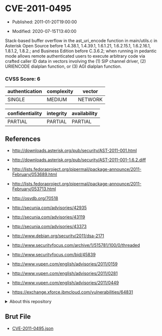# CVE-2011-0495

- Published: 2011-01-20T19:00:00

- Modified: 2020-07-15T13:40:00

Stack-based buffer overflow in the ast_uri_encode function in main/utils.c in Asterisk Open Source before 1.4.38.1, 1.4.39.1, 1.6.1.21, 1.6.2.15.1, 1.6.2.16.1, 1.8.1.2, 1.8.2.; and Business Edition before C.3.6.2; when running in pedantic mode allows remote authenticated users to execute arbitrary code via crafted caller ID data in vectors involving the (1) SIP channel driver, (2) URIENCODE dialplan function, or (3) AGI dialplan function.

### CVSS Score: **6**

| authentication | complexity | vector |
| --- | --- | --- |
| SINGLE | MEDIUM | NETWORK |

| confidentiality | integrity | availability |
| --- | --- | --- |
| PARTIAL | PARTIAL | PARTIAL |

## References

* http://downloads.asterisk.org/pub/security/AST-2011-001.html

* http://downloads.asterisk.org/pub/security/AST-2011-001-1.6.2.diff

* http://lists.fedoraproject.org/pipermail/package-announce/2011-February/053689.html

* http://lists.fedoraproject.org/pipermail/package-announce/2011-February/053713.html

* http://osvdb.org/70518

* http://secunia.com/advisories/42935

* http://secunia.com/advisories/43119

* http://secunia.com/advisories/43373

* http://www.debian.org/security/2011/dsa-2171

* http://www.securityfocus.com/archive/1/515781/100/0/threaded

* http://www.securityfocus.com/bid/45839

* http://www.vupen.com/english/advisories/2011/0159

* http://www.vupen.com/english/advisories/2011/0281

* http://www.vupen.com/english/advisories/2011/0449

* https://exchange.xforce.ibmcloud.com/vulnerabilities/64831

<details>
<summary>About this repository</summary> 

  This repository is part of the project [Live Hack CVE](https://github.com/Live-Hack-CVE). Main website can be found [www.live-hack.org](https://www.live-hack.org) 
  
  Made by [Sn0wAlice](https://github.com/Sn0wAlice) for the people that care about security and need to have a feed of the latest CVEs. Hope you enjoy it, don't forget to star the repo and follow me on [Twitter](https://twitter.com/Sn0wAlice) and [Github](https://github.com/Sn0wAlice). And that is my [personnal website](https://www.alice-snow.me/)

  - [Home Page](https://github.com/Live-Hack-CVE)
  - [Framework](https://github.com/Live-Hack-CVE/cve-framework)
  - [CVE database](https://github.com/Live-Hack-CVE/full_database)
  - [Changelog](https://github.com/Live-Hack-CVE/Changelog)
</details>

## Brut File

* [CVE-2011-0495.json](https://raw.githubusercontent.com/Live-Hack-CVE/full_database/main/cves/2011/CVE-2011-0495.json)

